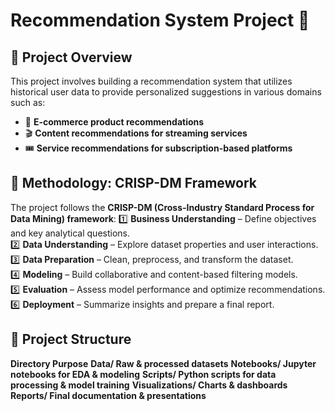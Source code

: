 # Recommendation System Project 🚀

## 📌 Project Overview
This project involves building a recommendation system that utilizes historical user data to provide personalized suggestions in various domains such as:
- 🛒 **E-commerce product recommendations**
- 🎬 **Content recommendations for streaming services**
- 🎟️ **Service recommendations for subscription-based platforms**

## 🔄 Methodology: CRISP-DM Framework
The project follows the **CRISP-DM (Cross-Industry Standard Process for Data Mining) framework**:
1️⃣ **Business Understanding** – Define objectives and key analytical questions.  
2️⃣ **Data Understanding** – Explore dataset properties and user interactions.  
3️⃣ **Data Preparation** – Clean, preprocess, and transform the dataset.  
4️⃣ **Modeling** – Build collaborative and content-based filtering models.  
5️⃣ **Evaluation** – Assess model performance and optimize recommendations.  
6️⃣ **Deployment** – Summarize insights and prepare a final report.  

## 📂 Project Structure
**Directory	Purpose**
**Data/	Raw & processed datasets**
**Notebooks/	Jupyter notebooks for EDA & modeling**
**Scripts/	Python scripts for data processing & model training**
**Visualizations/	Charts & dashboards**
**Reports/	Final documentation & presentations**
